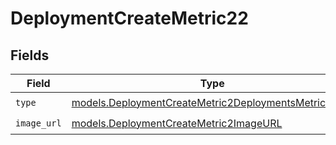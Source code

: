 # DeploymentCreateMetric22


## Fields

| Field                                                                                                              | Type                                                                                                               | Required                                                                                                           | Description                                                                                                        |
| ------------------------------------------------------------------------------------------------------------------ | ------------------------------------------------------------------------------------------------------------------ | ------------------------------------------------------------------------------------------------------------------ | ------------------------------------------------------------------------------------------------------------------ |
| `type`                                                                                                             | [models.DeploymentCreateMetric2DeploymentsMetricsType](../models/deploymentcreatemetric2deploymentsmetricstype.md) | :heavy_check_mark:                                                                                                 | N/A                                                                                                                |
| `image_url`                                                                                                        | [models.DeploymentCreateMetric2ImageURL](../models/deploymentcreatemetric2imageurl.md)                             | :heavy_check_mark:                                                                                                 | N/A                                                                                                                |